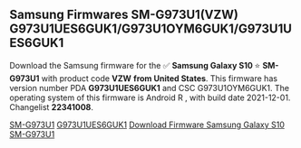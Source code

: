 <h2>Samsung Firmwares SM-G973U1(VZW) G973U1UES6GUK1/G973U1OYM6GUK1/G973U1UES6GUK1</h2>
Download the Samsung firmware for the ✅ <strong>Samsung Galaxy S10 </strong> ⭐ <strong>SM-G973U1</strong> with product code <strong>VZW</strong> <strong> from United States</strong>. This firmware has version number PDA <strong>G973U1UES6GUK1</strong> and CSC G973U1OYM6GUK1. The operating system of this firmware is Android R , with build date 2021-12-01. Changelist <strong>22341008</strong>.


[SM-G973U1](https://samfirm.shop/samsung/model/SM-G973U1)
[G973U1UES6GUK1](https://samfirm.shop/samsung/pda/G973U1UES6GUK1)
[Download Firmware Samsung Galaxy S10 SM-G973U1](https://samfirm.shop/samsung/firmware/479072)
